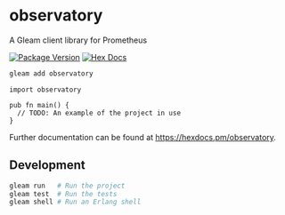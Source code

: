 # observatory
A Gleam client library for Prometheus

[![Package Version](https://img.shields.io/hexpm/v/observatory)](https://hex.pm/packages/observatory)
[![Hex Docs](https://img.shields.io/badge/hex-docs-ffaff3)](https://hexdocs.pm/observatory/)

```sh
gleam add observatory
```
```gleam
import observatory

pub fn main() {
  // TODO: An example of the project in use
}
```

Further documentation can be found at <https://hexdocs.pm/observatory>.

## Development

```sh
gleam run   # Run the project
gleam test  # Run the tests
gleam shell # Run an Erlang shell
```
